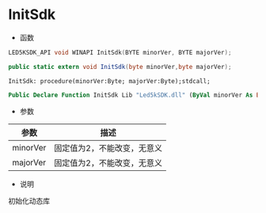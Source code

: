 # InitSdk

- 函数

```C++
LED5KSDK_API void WINAPI InitSdk(BYTE minorVer, BYTE majorVer);
```

```C#
public static extern void InitSdk(byte minorVer,byte majorVer);
```

```Delphi
InitSdk: procedure(minorVer:Byte; majorVer:Byte);stdcall; 
```

```vb
Public Declare Function InitSdk Lib "Led5kSDK.dll" (ByVal minorVer As Byte, ByVal majorVer As Byte) As Long 
```

- 参数

| 参数     | 描述                        |
| -------- | --------------------------- |
| minorVer | 固定值为2，不能改变，无意义 |
| majorVer | 固定值为2，不能改变，无意义 |

- 说明

初始化动态库